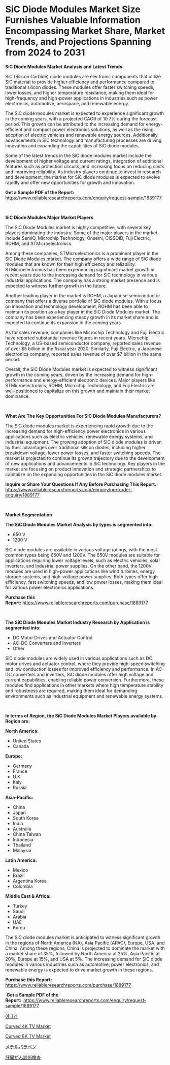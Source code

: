 <p><h1>SiC Diode Modules Market Size Furnishes Valuable Information Encompassing Market Share, Market Trends, and Projections Spanning from 2024 to 2031</h1></p><p><strong>SiC Diode Modules Market Analysis and Latest Trends</strong></p>
<p><p>SiC (Silicon Carbide) diode modules are electronic components that utilize SiC material to provide higher efficiency and performance compared to traditional silicon diodes. These modules offer faster switching speeds, lower losses, and higher temperature resistance, making them ideal for high-frequency and high-power applications in industries such as power electronics, automotive, aerospace, and renewable energy.</p><p>The SiC diode modules market is expected to experience significant growth in the coming years, with a projected CAGR of 10.7% during the forecast period. This growth can be attributed to the increasing demand for energy-efficient and compact power electronics solutions, as well as the rising adoption of electric vehicles and renewable energy sources. Additionally, advancements in SiC technology and manufacturing processes are driving innovation and expanding the capabilities of SiC diode modules.</p><p>Some of the latest trends in the SiC diode modules market include the development of higher voltage and current ratings, integration of additional features such as protection circuits, and increasing focus on reducing costs and improving reliability. As industry players continue to invest in research and development, the market for SiC diode modules is expected to evolve rapidly and offer new opportunities for growth and innovation.</p></p>
<p><strong>Get a Sample PDF of the Report:&nbsp;</strong> <a href="https://www.reliableresearchreports.com/enquiry/request-sample/1889177">https://www.reliableresearchreports.com/enquiry/request-sample/1889177</a></p>
<p>&nbsp;</p>
<p><strong>SiC Diode Modules Major Market Players</strong></p>
<p><p>The SiC Diode Modules market is highly competitive, with several key players dominating the industry. Some of the major players in the market include SemiQ, Microchip Technology, Onsemi, CISSOID, Fuji Electric, ROHM, and STMicroelectronics.</p><p>Among these companies, STMicroelectronics is a prominent player in the SiC Diode Modules market. The company offers a wide range of SiC diode modules that are known for their high efficiency and reliability. STMicroelectronics has been experiencing significant market growth in recent years due to the increasing demand for SiC technology in various industrial applications. The company has a strong market presence and is expected to witness further growth in the future.</p><p>Another leading player in the market is ROHM, a Japanese semiconductor company that offers a diverse portfolio of SiC diode modules. With a focus on innovation and technology development, ROHM has been able to maintain its position as a key player in the SiC Diode Modules market. The company has been experiencing steady growth in its market share and is expected to continue its expansion in the coming years.</p><p>As for sales revenue, companies like Microchip Technology and Fuji Electric have reported substantial revenue figures in recent years. Microchip Technology, a US-based semiconductor company, reported sales revenue of over $5 billion in the fiscal year 2020. Similarly, Fuji Electric, a Japanese electronics company, reported sales revenue of over $7 billion in the same period.</p><p>Overall, the SiC Diode Modules market is expected to witness significant growth in the coming years, driven by the increasing demand for high-performance and energy-efficient electronic devices. Major players like STMicroelectronics, ROHM, Microchip Technology, and Fuji Electric are well-positioned to capitalize on this growth and maintain their market dominance.</p></p>
<p>&nbsp;</p>
<p><strong>What Are The Key Opportunities For SiC Diode Modules Manufacturers?</strong></p>
<p><p>The SiC diode modules market is experiencing rapid growth due to the increasing demand for high-efficiency power electronics in various applications such as electric vehicles, renewable energy systems, and industrial equipment. The growing adoption of SiC diode modules is driven by their advantages over traditional silicon diodes, including higher breakdown voltage, lower power losses, and faster switching speeds. The market is projected to continue its growth trajectory due to the development of new applications and advancements in SiC technology. Key players in the market are focusing on product innovation and strategic partnerships to capitalize on the expanding opportunities in the SiC diode modules market.</p></p>
<p><strong>Inquire or Share Your Questions If Any Before Purchasing This Report:</strong> <a href="https://www.reliableresearchreports.com/enquiry/pre-order-enquiry/1889177">https://www.reliableresearchreports.com/enquiry/pre-order-enquiry/1889177</a></p>
<p>&nbsp;</p>
<p><strong>Market Segmentation</strong></p>
<p><strong>The SiC Diode Modules Market Analysis by types is segmented into:</strong></p>
<p><ul><li>650 V</li><li>1200 V</li></ul></p>
<p><p>SiC diode modules are available in various voltage ratings, with the most common types being 650V and 1200V. The 650V modules are suitable for applications requiring lower voltage levels, such as electric vehicles, solar inverters, and industrial power supplies. On the other hand, the 1200V modules are used in high-power applications like wind turbines, energy storage systems, and high-voltage power supplies. Both types offer high efficiency, fast switching speeds, and low power losses, making them ideal for various power electronics applications.</p></p>
<p><strong>Purchase this Report:&nbsp;</strong><a href="https://www.reliableresearchreports.com/purchase/1889177">https://www.reliableresearchreports.com/purchase/1889177</a></p>
<p>&nbsp;</p>
<p><strong>The SiC Diode Modules Market Industry Research by Application is segmented into:</strong></p>
<p><ul><li>DC Motor Drives and Actuator Control</li><li>AC-DC Converters and Inverters</li><li>Other</li></ul></p>
<p><p>SiC diode modules are widely used in various applications such as DC motor drives and actuator control, where they provide high-speed switching and low conduction losses for improved efficiency and performance. In AC-DC converters and inverters, SiC diode modules offer high voltage and current capabilities, enabling reliable power conversion. Furthermore, these modules find applications in other markets where high temperature stability and robustness are required, making them ideal for demanding environments such as industrial equipment and renewable energy systems.</p></p>
<p>&nbsp;</p>
<p><strong>In terms of Region, the SiC Diode Modules Market Players available by Region are:</strong></p>
<p>
    <p> <strong> North America: </strong>
        <ul>
            <li>United States</li>
            <li>Canada</li>
        </ul>
        </p> 
    <p> <strong> Europe: </strong>
        <ul>
            <li>Germany</li>
            <li>France</li>
            <li>U.K.</li>
            <li>Italy</li>
            <li>Russia</li>
        </ul>
        </p> 
    <p> <strong> Asia-Pacific: </strong>
        <ul>
            <li>China</li>
            <li>Japan</li>
            <li>South Korea</li>
            <li>India</li>
            <li>Australia</li>
            <li>China Taiwan</li>
            <li>Indonesia</li>
            <li>Thailand</li>
            <li>Malaysia</li>
        </ul>
        </p> 
    <p> <strong> Latin America: </strong>
        <ul>
            <li>Mexico</li>
            <li>Brazil</li>
            <li>Argentina Korea</li>
            <li>Colombia</li>
        </ul>
        </p> 
    <p> <strong> Middle East & Africa: </strong>
        <ul>
            <li>Turkey</li>
            <li>Saudi</li>
            <li>Arabia</li>
            <li>UAE</li>
            <li>Korea</li>
        </ul>
    </p>
    </p>
<p><p>The SiC diode modules market is anticipated to witness significant growth in the regions of North America (NA), Asia Pacific (APAC), Europe, USA, and China. Among these regions, China is projected to dominate the market with a market share of 35%, followed by North America at 25%, Asia Pacific at 20%, Europe at 15%, and USA at 5%. The increasing demand for SiC diode modules in various industries such as automotive, power electronics, and renewable energy is expected to drive market growth in these regions.</p></p>
<p><strong>Purchase this Report: </strong><a href="https://www.reliableresearchreports.com/purchase/1889177">https://www.reliableresearchreports.com/purchase/1889177</a></p>
<p>&nbsp;<strong>Get a Sample PDF of the Report:&nbsp;&nbsp;</strong><a href="https://www.reliableresearchreports.com/enquiry/request-sample/1889177">https://www.reliableresearchreports.com/enquiry/request-sample/1889177</a></p>
<p><strong></strong></p>
<p><p><a href="https://medium.com/@ttmjshfrgiff14/%EC%95%84%EB%8B%A4%EA%B2%90-%EB%A7%88%EC%BC%93-%EC%9C%A0%ED%98%95-%EC%9D%91%EC%9A%A9-%EB%B0%8F-%EC%A7%80%EB%A6%AC%EC%97%90-%EB%8C%80%ED%95%9C-%ED%8F%AC%EA%B4%84%EC%A0%81%EC%9D%B8-%ED%8F%89%EA%B0%80-1a6ecd3b442f">아다겐</a></p><p><a href="https://view.publitas.com/reportprime-1/curved-4k-tv-market-size-evaluating-its-market-trends-growth-and-projections-2024-2031/">Curved 4K TV Market</a></p><p><a href="https://view.publitas.com/reportprime-1/global-curved-8k-tv-market-size-and-market-trends-insights-and-projections-from-2024-to-2031/">Curved 8K TV Market</a></p><p><a href="https://medium.com/@donnaieme/%E3%83%A1%E3%83%81%E3%83%AB%E3%83%91%E3%83%A9%E3%83%99%E3%83%B3%E5%B8%82%E5%A0%B4%E3%83%AC%E3%83%9D%E3%83%BC%E3%83%88%E3%81%AF-%E3%81%93%E3%81%AE%E5%B8%82%E5%A0%B4%E3%81%AE%E6%9C%80%E6%96%B0%E3%81%AE%E3%83%88%E3%83%AC%E3%83%B3%E3%83%89%E3%81%A8%E6%88%90%E9%95%B7%E6%A9%9F%E4%BC%9A%E3%82%92%E6%98%8E%E3%82%89%E3%81%8B%E3%81%AB%E3%81%97%E3%81%A6%E3%81%84%E3%81%BE%E3%81%99-26d87af2cb92">メチルパラベン</a></p><p><a href="https://medium.com/@donnaieme/%E8%82%9D%E8%87%93%E3%81%8C%E3%82%93%E3%81%AE%E8%A8%BA%E6%96%AD%E3%83%86%E3%82%B9%E3%83%88%E3%81%AE%E5%B8%82%E5%A0%B4%E8%A6%8F%E6%A8%A1%E3%81%A8%E5%B8%82%E5%A0%B4%E5%8B%95%E5%90%91-%E5%AE%8C%E5%85%A8%E3%81%AA%E6%A5%AD%E7%95%8C%E6%A6%82%E8%A6%81-2024%E5%B9%B4%E3%81%8B%E3%82%892031%E5%B9%B4%E3%81%BE%E3%81%A7-015f869b2cc9">肝臓がん診断検査</a></p></p>